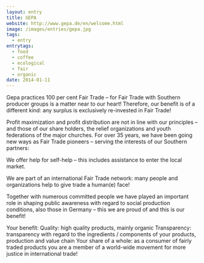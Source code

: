 ```yaml
---
layout: entry
title: GEPA
website: http://www.gepa.de/en/welcome.html
image: /images/entries/gepa.jpg
tags:
  - entry
entrytags:
  - food
  - coffee
  - ecological
  - fair
  - organic
date: 2014-01-11
---
```


Gepa practices 100 per cent Fair Trade – for Fair Trade with Southern producer groups is a matter near to our heart! Therefore, our benefit is of a different kind: any surplus is exclusively re-invested in Fair Trade!

Profit maximization and profit distribution are not in line with our principles – and those of our share holders, the relief organizations and youth federations of the major churches. For over 35 years, we have been going new ways as Fair Trade pioneers – serving the interests of our Southern partners:

We offer help for self-help – this includes assistance to enter the local market.

We are part of an international Fair Trade network: many people and organizations help to give trade a human(e) face!

Together with numerous committed people we have played an important role in shaping public awareness with regard to social production conditions, also those in Germany – this we are proud of and this is our benefit!

Your benefit:
Quality: high quality products, mainly organic
Transparency: transparency with regard to the ingredients / components of your products, production and value chain
Your share of a whole: as a consumer of fairly traded products you are a member of a world-wide movement for more justice in international trade!
